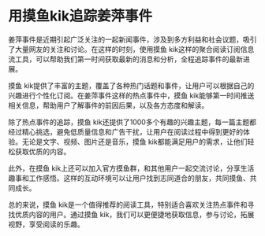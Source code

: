 # 用摸鱼kik追踪姜萍事件

姜萍事件是近期引起广泛关注的一起新闻事件，涉及到多方利益和社会议题，吸引了大量网友的关注和讨论。在这样的时刻，使用摸鱼 kik这样的聚合阅读订阅信息流工具，可以帮助我们第一时间获取最新的消息和分析，全程追踪事件的最新进展。

摸鱼 kik提供了丰富的主题，覆盖了各种热门话题和事件，让用户可以根据自己的兴趣进行个性化订阅。在姜萍事件这样的热点事件中，摸鱼 kik能够第一时间推送相关信息，帮助用户了解事件的前因后果，以及各方态度和解读。

除了热点事件的追踪，摸鱼 kik还提供了1000多个有趣的兴趣主题，每一篇主题都经过精心挑选，避免低质量信息和广告干扰，让用户在阅读过程中得到更好的体验。无论是文字、视频、图片还是音乐，摸鱼 kik都能满足用户的需求，让他们轻松获取优质的内容。

此外，在摸鱼 kik上还可以加入官方摸鱼群，和其他用户一起交流讨论，分享生活趣事和工作感悟。这样的互动环境可以让用户找到志同道合的朋友，共同摸鱼、共同成长。

总的来说，摸鱼 kik是一个值得推荐的阅读工具，特别适合喜欢关注热点事件和寻找优质内容的用户。通过摸鱼 kik，我们可以更便捷地获取信息，参与讨论，拓展视野，享受阅读的乐趣。

